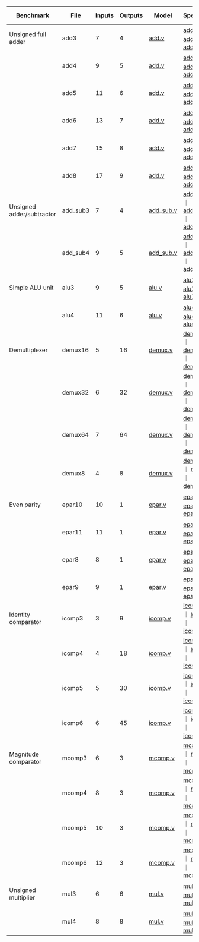 | Benchmark               |   File        |  Inputs  |  Outputs | Model   | Specification |  Baseline (netlist)      |
|-------------------------|---------------|----------|----------|---------|---------------|-----------------|
|Unsigned full adder      |add3           |        7 |        4 |  [add.v](models/add.v)                              | [add3.pla](pla/add3.pla) ｜ [add3.tt](tt/add3.tt) ｜ [add3.plu](plu/add3.plu)      | [add3.blif](blif/add3.blif)    |
|                         |add4           |        9 |        5 |  [add.v](models/add.v)                              | [add4.pla](pla/add4.pla) ｜ [add4.tt](tt/add4.tt) ｜ [add4.plu](plu/add4.plu)      | [add4.blif](blif/add4.blif)    |
|                         |add5           |       11 |        6 |  [add.v](models/add.v)                              | [add5.pla](pla/add5.pla) ｜ [add5.tt](tt/add5.tt) ｜ [add5.plu](plu/add5.plu)      | [add5.blif](blif/add5.blif)    |
|                         |add6           |       13 |        7 |  [add.v](models/add.v)                              | [add6.pla](pla/add6.pla) ｜ [add6.tt](tt/add6.tt) ｜ [add6.plu](plu/add6.plu)      | [add6.blif](blif/add6.blif)    |
|                         |add7           |       15 |        8 |  [add.v](models/add.v)                              | [add7.pla](pla/add7.pla) ｜ [add7.tt](tt/add7.tt) ｜ [add7.plu](plu/add7.plu)      | [add7.blif](blif/add7.blif)    |
|                         |add8           |       17 |        9 |  [add.v](models/add.v)                              | [add8.pla](pla/add8.pla) ｜ [add8.tt](tt/add8.tt) ｜ [add8.plu](plu/add8.plu)      | [add8.blif](blif/add8.blif)    |
|Unsigned adder/subtractor|add_sub3       |        7 |        4 |  [add_sub.v](models/add_sub.v)                      | [add_sub3.pla](pla/add_sub3.pla) ｜ [add_sub3.tt](tt/add_sub3.tt) ｜ [add_sub3.plu](plu/add_sub3.plu) | [add_sub3.blif](blif/add_sub3.blif) |
|                         |add_sub4       |        9 |        5 |  [add_sub.v](models/add_sub.v)                      | [add_sub4.pla](pla/add_sub4.pla) ｜ [add_sub4.tt](tt/add_sub4.tt) ｜ [add_sub4.plu](plu/add_sub4.plu) | [add_sub4.blif](blif/add_sub4.blif) |
|Simple ALU unit          |alu3           |        9 |        5 |  [alu.v](models/alu.v)                              | [alu3.pla](pla/alu3.pla) ｜ [alu3.tt](tt/alu3.tt) ｜ [alu3.plu](plu/alu3.plu)      | [alu3.blif](blif/alu3.blif)    |
|                         |alu4           |       11 |        6 |  [alu.v](models/alu.v)                              | [alu4.pla](pla/alu4.pla) ｜ [alu4.tt](tt/alu4.tt) ｜ [alu4.plu](plu/alu4.plu)      | [alu4.blif](blif/alu4.blif)    |
|Demultiplexer            |demux16        |        5 |       16 |  [demux.v](models/demux.v)                          | [demux16.pla](pla/demux16.pla) ｜ [demux16.tt](tt/demux16.tt) ｜ [demux16.plu](plu/demux16.plu) | [demux16.blif](blif/demux16.blif) |
|                         |demux32        |        6 |       32 |  [demux.v](models/demux.v)                          | [demux32.pla](pla/demux32.pla) ｜ [demux32.tt](tt/demux32.tt) ｜ [demux32.plu](plu/demux32.plu) | [demux32.blif](blif/demux32.blif) |
|                         |demux64        |        7 |       64 |  [demux.v](models/demux.v)                          | [demux64.pla](pla/demux64.pla) ｜ [demux64.tt](tt/demux64.tt) ｜ [demux64.plu](plu/demux64.plu) | [demux64.blif](blif/demux64.blif) |
|                         |demux8         |        4 |        8 |  [demux.v](models/demux.v)                          | [demux8.pla](pla/demux8.pla) ｜ [demux8.tt](tt/demux8.tt) ｜ [demux8.plu](plu/demux8.plu) | [demux8.blif](blif/demux8.blif) |
|Even parity              |epar10         |       10 |        1 |  [epar.v](models/epar.v)                            | [epar10.pla](pla/epar10.pla) ｜ [epar10.tt](tt/epar10.tt) ｜ [epar10.plu](plu/epar10.plu) | [epar10.blif](blif/epar10.blif) |
|                         |epar11         |       11 |        1 |  [epar.v](models/epar.v)                            | [epar11.pla](pla/epar11.pla) ｜ [epar11.tt](tt/epar11.tt) ｜ [epar11.plu](plu/epar11.plu) | [epar11.blif](blif/epar11.blif) |
|                         |epar8          |        8 |        1 |  [epar.v](models/epar.v)                            | [epar8.pla](pla/epar8.pla) ｜ [epar8.tt](tt/epar8.tt) ｜ [epar8.plu](plu/epar8.plu) | [epar8.blif](blif/epar8.blif)  |
|                         |epar9          |        9 |        1 |  [epar.v](models/epar.v)                            | [epar9.pla](pla/epar9.pla) ｜ [epar9.tt](tt/epar9.tt) ｜ [epar9.plu](plu/epar9.plu) | [epar9.blif](blif/epar9.blif)  |
|Identity comparator      |icomp3         |        3 |        9 |  [icomp.v](models/icomp.v)                          | [icomp3.pla](pla/icomp3.pla) ｜ [icomp3.tt](tt/icomp3.tt) ｜ [icomp3.plu](plu/icomp3.plu) | [icomp3.blif](blif/icomp3.blif) |
|                         |icomp4         |        4 |       18 |  [icomp.v](models/icomp.v)                          | [icomp4.pla](pla/icomp4.pla) ｜ [icomp4.tt](tt/icomp4.tt) ｜ [icomp4.plu](plu/icomp4.plu) | [icomp4.blif](blif/icomp4.blif) |
|                         |icomp5         |        5 |       30 |  [icomp.v](models/icomp.v)                          | [icomp5.pla](pla/icomp5.pla) ｜ [icomp5.tt](tt/icomp5.tt) ｜ [icomp5.plu](plu/icomp5.plu) | [icomp5.blif](blif/icomp5.blif) |
|                         |icomp6         |        6 |       45 |  [icomp.v](models/icomp.v)                          | [icomp6.pla](pla/icomp6.pla) ｜ [icomp6.tt](tt/icomp6.tt) ｜ [icomp6.plu](plu/icomp6.plu) | [icomp6.blif](blif/icomp6.blif) |
|Magnitude comparator     |mcomp3         |        6 |        3 |  [mcomp.v](models/mcomp.v)                          | [mcomp3.pla](pla/mcomp3.pla) ｜ [mcomp3.tt](tt/mcomp3.tt) ｜ [mcomp3.plu](plu/mcomp3.plu) | [mcomp3.blif](blif/mcomp3.blif) |
|                         |mcomp4         |        8 |        3 |  [mcomp.v](models/mcomp.v)                          | [mcomp4.pla](pla/mcomp4.pla) ｜ [mcomp4.tt](tt/mcomp4.tt) ｜ [mcomp4.plu](plu/mcomp4.plu) | [mcomp4.blif](blif/mcomp4.blif) |
|                         |mcomp5         |       10 |        3 |  [mcomp.v](models/mcomp.v)                          | [mcomp5.pla](pla/mcomp5.pla) ｜ [mcomp5.tt](tt/mcomp5.tt) ｜ [mcomp5.plu](plu/mcomp5.plu) | [mcomp5.blif](blif/mcomp5.blif) |
|                         |mcomp6         |       12 |        3 |  [mcomp.v](models/mcomp.v)                          | [mcomp6.pla](pla/mcomp6.pla) ｜ [mcomp6.tt](tt/mcomp6.tt) ｜ [mcomp6.plu](plu/mcomp6.plu) | [mcomp6.blif](blif/mcomp6.blif) |
|Unsigned multiplier      |mul3           |        6 |        6 |  [mul.v](models/mul.v)                              | [mul3.pla](pla/mul3.pla) ｜ [mul3.tt](tt/mul3.tt) ｜ [mul3.plu](plu/mul3.plu)      | [mul3.blif](blif/mul3.blif)    |
|                         |mul4           |        8 |        8 |  [mul.v](models/mul.v)                              | [mul4.pla](pla/mul4.pla) ｜ [mul4.tt](tt/mul4.tt) ｜ [mul4.plu](plu/mul4.plu)      | [mul4.blif](blif/mul4.blif)    |
